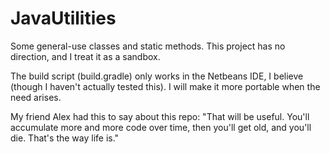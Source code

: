 JavaUtilities
=============

Some general-use classes and static methods. This project has no direction, and I treat it as a sandbox. 

The build script (build.gradle) only works in the Netbeans IDE, I believe (though I haven't actually tested this). I will make it more portable when the need arises.

My friend Alex had this to say about this repo: "That will be useful. You'll accumulate more and more code over time, then you'll get old, and you'll die. That's the way life is."